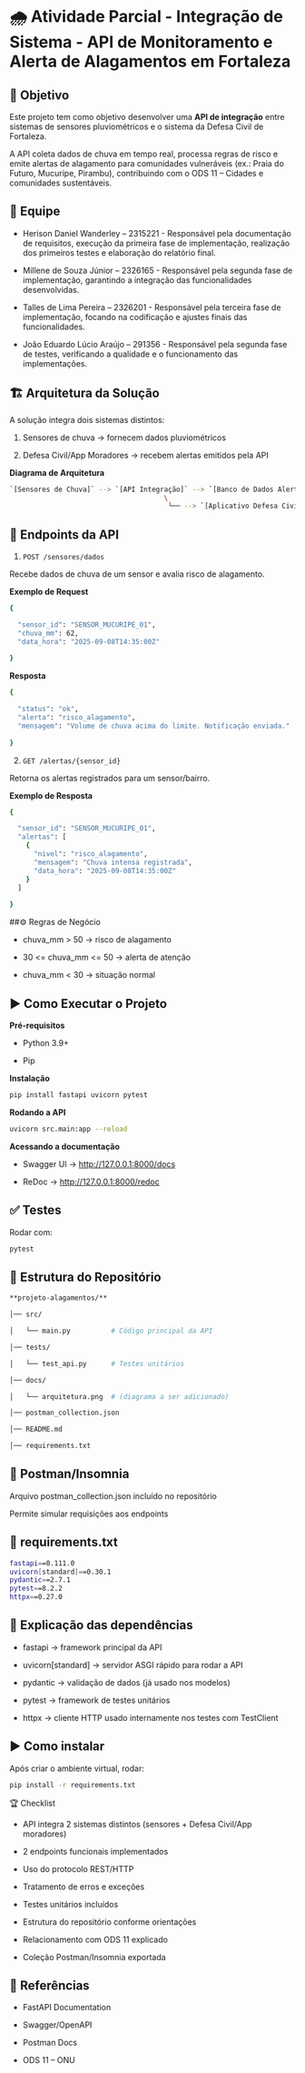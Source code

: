 # 🌧️ Atividade Parcial - Integração de Sistema - API de Monitoramento e Alerta de Alagamentos em Fortaleza

## 📌 Objetivo
Este projeto tem como objetivo desenvolver uma **API de integração** entre sistemas de sensores pluviométricos e o sistema da Defesa Civil de Fortaleza.

A API coleta dados de chuva em tempo real, processa regras de risco e emite alertas de alagamento para comunidades vulneráveis (ex.: Praia do Futuro, Mucuripe, Pirambu), contribuindo com o ODS 11 – Cidades e comunidades sustentáveis.

## 👥 Equipe

- Herison Daniel Wanderley  – 2315221 - Responsável pela documentação de requisitos, execução da primeira fase de implementação, realização dos primeiros testes e elaboração do relatório final.

- Millene de Souza Júnior   – 2326165  - Responsável pela segunda fase de implementação, garantindo a integração das funcionalidades desenvolvidas.

- Talles de Lima Pereira    – 2326201  - Responsável pela terceira fase de implementação, focando na codificação e ajustes finais das funcionalidades.

- João Eduardo Lúcio Araújo – 291356   - Responsável pela segunda fase de testes, verificando a qualidade e o funcionamento das implementações.


## 🏗️ Arquitetura da Solução

A solução integra dois sistemas distintos:

1. Sensores de chuva → fornecem dados pluviométricos

2. Defesa Civil/App Moradores → recebem alertas emitidos pela API

**Diagrama de Arquitetura**

```bash
`[Sensores de Chuva]` --> `[API Integração]` --> `[Banco de Dados Alertas]`
                                      \
                                       └── --> `[Aplicativo Defesa Civil / Moradores]`
```

## 📡 Endpoints da API

1. `POST /sensores/dados`

Recebe dados de chuva de um sensor e avalia risco de alagamento.

**Exemplo de Request**
```bash
{

  "sensor_id": "SENSOR_MUCURIPE_01",
  "chuva_mm": 62,
  "data_hora": "2025-09-08T14:35:00Z"
  
}
```

**Resposta**
```bash
{

  "status": "ok",
  "alerta": "risco_alagamento",
  "mensagem": "Volume de chuva acima do limite. Notificação enviada."
  
}
```
2. `GET /alertas/{sensor_id}`

Retorna os alertas registrados para um sensor/bairro.

**Exemplo de Resposta**
```bash
{

  "sensor_id": "SENSOR_MUCURIPE_01",
  "alertas": [
    {
      "nivel": "risco_alagamento",
      "mensagem": "Chuva intensa registrada",
      "data_hora": "2025-09-08T14:35:00Z"
    }
  ]
  
}
```
##⚙️ Regras de Negócio

- chuva_mm > 50 → risco de alagamento

- 30 <= chuva_mm <= 50 → alerta de atenção

- chuva_mm < 30 → situação normal


## ▶️ Como Executar o Projeto
**Pré-requisitos**

- Python 3.9+

- Pip

**Instalação**
```bash
pip install fastapi uvicorn pytest
```
**Rodando a API**
```bash
uvicorn src.main:app --reload
```
**Acessando a documentação**

- Swagger UI → http://127.0.0.1:8000/docs

- ReDoc → http://127.0.0.1:8000/redoc

## ✅ Testes

Rodar com:
```bash
pytest
```
## 📂 Estrutura do Repositório
```bash
**projeto-alagamentos/**

│── src/

│   └── main.py          # Código principal da API

│── tests/

│   └── test_api.py      # Testes unitários

│── docs/

│   └── arquitetura.png  # (diagrama a ser adicionado)

│── postman_collection.json

│── README.md

│── requirements.txt
```
## 🧪 Postman/Insomnia

Arquivo postman_collection.json incluído no repositório

Permite simular requisições aos endpoints

## 📄 requirements.txt
```bash
fastapi==0.111.0
uvicorn[standard]==0.30.1
pydantic==2.7.1
pytest==8.2.2
httpx==0.27.0
```
## 📌 Explicação das dependências

- fastapi → framework principal da API

- uvicorn[standard] → servidor ASGI rápido para rodar a API

- pydantic → validação de dados (já usado nos modelos)

- pytest → framework de testes unitários

- httpx → cliente HTTP usado internamente nos testes com TestClient

## ▶️ Como instalar

Após criar o ambiente virtual, rodar:
```bash
pip install -r requirements.txt
```
🏆 Checklist

- API integra 2 sistemas distintos (sensores + Defesa Civil/App moradores)

- 2 endpoints funcionais implementados

- Uso do protocolo REST/HTTP

- Tratamento de erros e exceções

- Testes unitários incluídos

- Estrutura do repositório conforme orientações

- Relacionamento com ODS 11 explicado

- Coleção Postman/Insomnia exportada

## 📖 Referências

- FastAPI Documentation

- Swagger/OpenAPI

- Postman Docs

- ODS 11 – ONU
